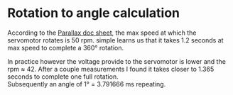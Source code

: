 # Rotation to angle calculation
According to the [Parallax doc sheet](https://www.parallax.com/sites/default/files/downloads/900-00008-Continuous-Rotation-Servo-Documentation-v2.2.pdf), the max speed at which the servomotor rotates is 50 rpm.
simple learns us that it takes 1.2 seconds at max speed to complete a 360° rotation.

In practice however the voltage provide to the servomotor is lower and the rpm ≈ 42.
After a couple measurements I found it takes closer to 1.365 seconds to complete one full rotation.  
Subsequently an angle of 1° = 3.791666 ms repeating.
